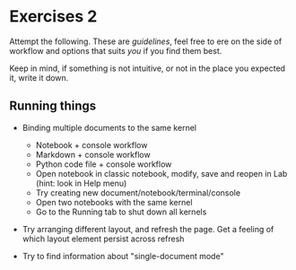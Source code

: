 # Exercises 2

Attempt the following. These are _guidelines_, feel free to ere on the side of workflow and
options that suits _you_ if you find them best. 

Keep in mind, if something is not intuitive, or not in the place you expected it, write
it down.

## Running things


- Binding multiple documents to the same kernel
    - Notebook + console workflow
    - Markdown + console workflow
    - Python code file + console workflow
    - Open notebook in classic notebook, modify, save and reopen in Lab (hint: look in Help menu)
    - Try creating new document/notebook/terminal/console
    - Open two notebooks with the same kernel
    - Go to the Running tab to shut down all kernels

- Try arranging different layout, and refresh the page. Get a feeling of which layout element persist across refresh
- Try to find information about "single-document mode"
